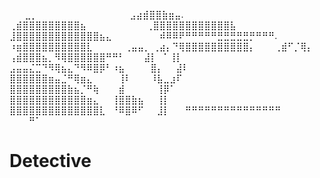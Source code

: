 ⠀       ⠀⣀⡀⠀⠀⠀⠀⠀⠀⠀⠀⠀⠀⠀⠀⠀⠀
     ⣠⣴⣾⣿⣿⣷⣶⣤.⠀⠀⠀⠀⠀⠀⠀⠀⠀⠀⠀⠀⠀
   ⢀⣾⣿⣿⣿⣿⣿⣿⣿⣿⣿⣦⠀⠀⠀⠀⠀⠀⠀⠀
 ⠀⢀⣿⣿⣿⣿⣿⣿⣿⣿⣿⣿⣿⣿⣧⠀⠀⠀⠀⠀⠀⠀⠀⠀
  ⣸⣿⣿⣿⣿⣿⣿⣿⣿⣿⣿⣿⣿⣿⣦⣄⠀⠀⠀⠀⠀⠀⠀
 ⠾⠿⠿⠟⠛⠛⠛⠛⠛⣛⣛⣛⣛⣛⡛⠛⠛⠛.⠀⠀⠀⠀⠀
 ⠰⣶⣿⣿⣿⣿⣿⣿⣿⣿⣿⣿⣇⠀⠀⠀⠀⠀⢀⣤⣤⡀
 ⢀⣴⡄⠙⢿⣿⣿⣿⣿⣿⣿⣿⣿⣿⣿⡄⠀⠀⠀⢀⣾⠋⡈⢿⡄⠀
 ⢠⣾⣿⣿⣿⣦⡀⠻⢿⣿⣿⣿⣿⣿⣿⠛⠛⠃⠀⠀⠀⣼⡇⠀⠁⢸⡇
 ⣠⣤⣤⣌⣉⠙⠻⢿⣦⣄⠙⠻⠿⣿⡿⠃⠰⣦⠀⠀⠀⠀⣿⡄⠀⠀⣼⠇
 ⣿⣿⣿⣿⣿⣿⣶⣤⣈⠛⢿⣶⣄⠀⠀⠀⠀⢸⠇⠀⠀⠀⠸⣧⣀⣰⠏
 ⣿⣿⣿⣿⣿⣿⣿⣿⣿⣷⣦⡈⠛⢷⠀⠀⠀⣾⠀⠀⠀⠀⠀⢸⡿⠁⠀⠀⠀
 ⣿⣿⣿⣿⣿⣿⣿⣿⣿⣿⣿⣿⣶⣄⠀⠀⢸⣿⣿⣷⣦⠀⠀⢸⡇⠀⠀⠀
 ⣿⣿⣿⣿⣿⣿⣿⣿⣿⣿⣿⣿⣿⣿⣇⠀⠘⠿⣿⠿⠋⠀⠀⣸⡇⠀⠀
 ⠛⠛⠛⠛⠛⠛⠛⠛⠛⠛⠛⠛⠛⠛⠛⠀⠀⠀⠀ ⠀⠀⠀⠛⠁
# Detective
